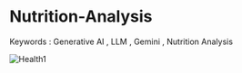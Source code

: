 # Nutrition-Analysis
Keywords : Generative AI , LLM , Gemini , Nutrition Analysis 

![Health1](https://github.com/LingaHarishKumar/Nutrition-Analysis/assets/75218745/8193c609-b324-425c-b20c-21185dca04cd)
